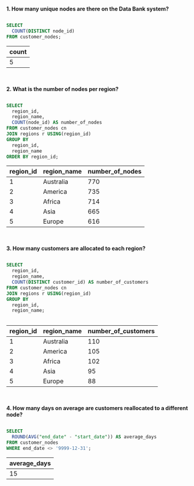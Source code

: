 **1. How many unique nodes are there on the Data Bank system?**

```` sql

SELECT 
  COUNT(DISTINCT node_id)
FROM customer_nodes;

````

| count |
| ----- |
| 5     |

<br/>

**2. What is the number of nodes per region?**

```` sql

SELECT 
  region_id, 
  region_name, 
  COUNT(node_id) AS number_of_nodes
FROM customer_nodes cn
JOIN regions r USING(region_id)
GROUP BY 
  region_id, 
  region_name
ORDER BY region_id;

````

| region_id | region_name | number_of_nodes |
| --------- | ----------- | --------------- |
| 1         | Australia   | 770             |
| 2         | America     | 735             |
| 3         | Africa      | 714             |
| 4         | Asia        | 665             |
| 5         | Europe      | 616             |

<br/>

**3. How many customers are allocated to each region?**

```` sql

SELECT 
  region_id, 
  region_name, 
  COUNT(DISTINCT customer_id) AS number_of_customers
FROM customer_nodes cn
JOIN regions r USING(region_id)
GROUP BY 
  region_id, 
  region_name;
 
````

| region_id | region_name | number_of_customers |
| --------- | ----------- | ------------------- |
| 1         | Australia   | 110                 |
| 2         | America     | 105                 |
| 3         | Africa      | 102                 |
| 4         | Asia        | 95                  |
| 5         | Europe      | 88                  |

<br/>

**4. How many days on average are customers reallocated to a different node?**

```` sql

SELECT 
  ROUND(AVG("end_date" - "start_date")) AS average_days
FROM customer_nodes
WHERE end_date <> '9999-12-31';

````

| average_days |
| ------------ |
| 15           |
